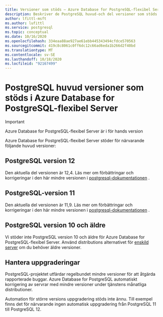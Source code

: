 ```yaml
---
title: Versioner som stöds – Azure Database for PostgreSQL-flexibel Server
description: Beskriver de PostgreSQL huvud-och del versioner som stöds i Azure Database for PostgreSQL-flexibel Server.
author: lfittl-msft
ms.author: lufittl
ms.service: postgresql
ms.topic: conceptual
ms.date: 10/16/2020
ms.openlocfilehash: 334eaa88ae927ae61ebb445343494cfdce570563
ms.sourcegitcommit: 419c8c8061c0ff6dc12c66ad6eda1b266d2f40bd
ms.translationtype: MT
ms.contentlocale: sv-SE
ms.lasthandoff: 10/18/2020
ms.locfileid: "92167499"
---
```

# <a name="supported-postgresql-major-versions-in-azure-database-for-postgresql---flexible-server"></a>PostgreSQL huvud versioner som stöds i Azure Database for PostgreSQL-flexibel Server

> [!IMPORTANT]
> Azure Database for PostgreSQL-flexibel Server är i för hands version

Azure Database for PostgreSQL-flexibel Server stöder för närvarande följande huvud versioner:

## <a name="postgresql-version-12"></a>PostgreSQL version 12

Den aktuella del versionen är 12,4. Läs mer om förbättringar och korrigeringar i den här mindre versionen i [postgresql-dokumentationen](https://www.postgresql.org/docs/12/static/release-12-4.html) .

## <a name="postgresql-version-11"></a>PostgreSQL-version 11

Den aktuella del versionen är 11,9. Läs mer om förbättringar och korrigeringar i den här mindre versionen i [postgresql-dokumentationen](https://www.postgresql.org/docs/11/static/release-11-9.html) .

## <a name="postgresql-version-10-and-older"></a>PostgreSQL version 10 och äldre

Vi stöder inte PostgreSQL version 10 och äldre för Azure Database for PostgreSQL-flexibel Server. Använd distributions alternativet för [enskild server](https://docs.microsoft.com/azure/postgresql/concepts-supported-versions) om du behöver äldre versioner.

## <a name="managing-upgrades"></a>Hantera uppgraderingar

PostgreSQL-projektet utfärdar regelbundet mindre versioner för att åtgärda rapporterade buggar. Azure Database for PostgreSQL automatiskt korrigering av servrar med mindre versioner under tjänstens månatliga distributioner.

Automation för större versions uppgradering stöds inte ännu. Till exempel finns det för närvarande ingen automatisk uppgradering från PostgreSQL 11 till PostgreSQL 12.<!-- To upgrade to the next major version, create a [database dump and restore](howto-migrate-using-dump-and-restore.md) to a server that was created with the new engine version.-->

<!--
## Next steps

For information on supported PostgreSQL extensions, see [the extensions document](concepts-extensions.md).
-->
